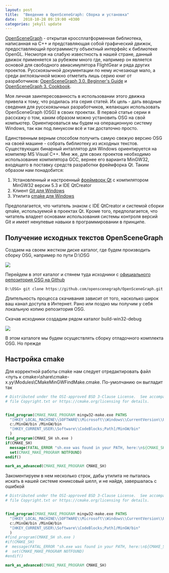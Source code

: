 ```yaml
---
layout: post
title:  "Введение в OpenSceneGraph: Сборка и установка"
date:   2018-10-28 09:19:00 +0300
categories: jekyll update
---
```


[OpenSceneGraph](http://www.openscenegraph.org/) - открытая кроссплатформенная библиотека, написанная на C++ и представляющая собой графический движок, предоставляющий программисту объектный интерфейс к библиотеке OpenGL. Несмотря на слабую известность в нашей стране, данный движок применяется за рубежем много где, например он является основой для свободного авиасимулятора FlightGear и ряда других проектов. Русскоязычной документации по нему исчезающе мало, а среди англоязычной можно отметить лишь серию книг от разработчиков: [OpenSceneGraph 3.0. Beginner's Guide](https://www.amazon.com/OpenSceneGraph-3-0-Beginners-Rui-Wang/dp/1849512825) и [OpenSceneGraph 3. Cookbook](https://www.amazon.com/OpenSceneGraph-3-Cookbook-Rui-Wang/dp/184951688X).

Моя личная заинтересованность в использовании этого движка привела к тому, что родилась эта серия статей. Их цель - дать вводные сведения для русскоязычных разработчиков, желающих использовать OpenSceneGraph (OSG) в своих проектах. В первой статье серии я расскажу о том, каким образом можно установить OSG на свой компьютер. Ориентироваться мы будем на операционную систему Windows, так как под линуксом всё и так достаточно просто.

Единственным верным способом получить самую свежую версию OSG на своей машине - собрать библиотеку из исходных текстов. Существующих бинарный инталлятор для Windows ориентируется на компиляр MS Visual C++. Мне же, для своих проектов необходимо использование компилятора GCC, вернее его варианта MinGW32, входящего в поставку средств разработки фреймфорка Qt. Таким образом нам понадобится:

1. Установленный и настроенный [фреймворк Qt](https://www.qt.io/) с компилятором MinGW32 версии 5.3 и IDE QtCreator
2. Клиент [Git для Windows](https://git-scm.com/download/win)
3. Утилита [сmake для Windows](https://cmake.org/download/)  

Предполагается, что читатель знаком с IDE QtCreator и системой сборки qmake, используемой в проектах Qt. Кроме того, предполагается, что читатель владеет основами использования системы контроля версий Git и имеет ненулевые навыки в программировании в принципе.

## Получение исходных текстов OpenSceneGraph

Создаем на своем жестком диске каталог, где будем производить сборку OSG, например по пути D:\OSG

![](https://habrastorage.org/webt/sg/mb/ei/sgmbeipbjg0a7rp8tjzru6yxesa.png)

Перейдем в этот каталог и стянем туда исходники с [официального репозитория OSG на Github](https://github.com/openscenegraph/OpenSceneGraph)

```
D:\OSG> git clone https://github.com/openscenegraph/OpenSceneGraph.git
```

Длительность процесса скачивания зависит от того, насколько широк ваш канал доступа в Интернет. Рано или поздно мы получим у себя локальную копию репозитория OSG. 

Скачав исходники создадим рядом каталог build-win32-debug

![](https://habrastorage.org/webt/ah/cs/ug/ahcsugq_vwdefv1f_azxmpyjcc8.png)

В этом каталоге мы будем осуществлять сборку отладочного комплекта OSG. Но прежде

## Настройка cmake

Для корректной работы cmake нам следует отредактировать файл <путь к cmake>\share\cmake-x.yy\Modules\CMakeMinGWFindMake.cmake. По-умолчанию он выгладит так

```cmake
# Distributed under the OSI-approved BSD 3-Clause License.  See accompanying
# file Copyright.txt or https://cmake.org/licensing for details.


find_program(CMAKE_MAKE_PROGRAM mingw32-make.exe PATHS
  "[HKEY_LOCAL_MACHINE\\SOFTWARE\\Microsoft\\Windows\\CurrentVersion\\Uninstall\\MinGW;InstallLocation]/bin"
  c:/MinGW/bin /MinGW/bin
  "[HKEY_CURRENT_USER\\Software\\CodeBlocks;Path]/MinGW/bin"
  )
find_program(CMAKE_SH sh.exe )
if(CMAKE_SH)
  message(FATAL_ERROR "sh.exe was found in your PATH, here:\n${CMAKE_SH}\nFor MinGW make to work correctly sh.exe must NOT be in your path.\nRun cmake from a shell that does not have sh.exe in your PATH.\nIf you want to use a UNIX shell, then use MSYS Makefiles.\n")
  set(CMAKE_MAKE_PROGRAM NOTFOUND)
endif()

mark_as_advanced(CMAKE_MAKE_PROGRAM CMAKE_SH)
```

Закоментируем в нем несколько строк, дабы утилита не пыталась искать в нашей системе юниксовый шелл, и не найдя, завершалась с ошибкой

```cmake
# Distributed under the OSI-approved BSD 3-Clause License.  See accompanying
# file Copyright.txt or https://cmake.org/licensing for details.


find_program(CMAKE_MAKE_PROGRAM mingw32-make.exe PATHS
  "[HKEY_LOCAL_MACHINE\\SOFTWARE\\Microsoft\\Windows\\CurrentVersion\\Uninstall\\MinGW;InstallLocation]/bin"
  c:/MinGW/bin /MinGW/bin
  "[HKEY_CURRENT_USER\\Software\\CodeBlocks;Path]/MinGW/bin"
  )
#find_program(CMAKE_SH sh.exe )
#if(CMAKE_SH)
#  message(FATAL_ERROR "sh.exe was found in your PATH, here:\n${CMAKE_SH}\nFor MinGW make to work correctly sh.exe must NOT be in your path.\nRun cmake from a shell that does not have sh.exe in your PATH.\nIf you want to use a UNIX shell, then use MSYS Makefiles.\n")
#  set(CMAKE_MAKE_PROGRAM NOTFOUND)
#endif()

mark_as_advanced(CMAKE_MAKE_PROGRAM CMAKE_SH)
```

